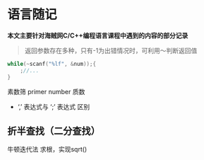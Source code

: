 # 语言随记

**本文主要针对海贼网C/C++编程语言课程中遇到的内容的部分记录**


> 返回参数存在多种，只有-1为出错情况时，可利用～判断返回值
```C++
while(~scanf("%lf", &num));{
    ;//...
}
```


素数筛
primer number 质数


* ‘,’ 表达式与 ‘;’ 表达式 区别


## 折半查找（二分查找）

牛顿迭代法 求根，实现sqrt()